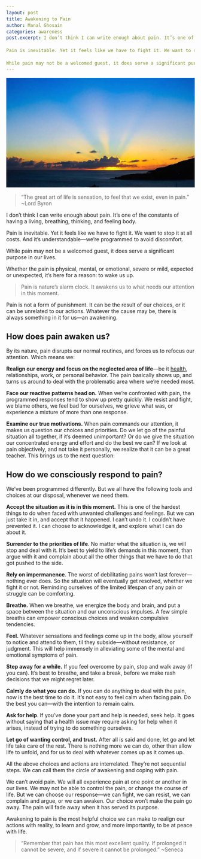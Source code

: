 ```yaml
---
layout: post
title: Awakening to Pain
author: Manal Ghosain
categories: awareness
post.excerpt: I don’t think I can write enough about pain. It’s one of the constants of having a living, breathing, thinking, and feeling body.

Pain is inevitable. Yet it feels like we have to fight it. We want to stop it at all costs. And it’s understandable—we’re programmed to avoid discomfort.

While pain may not be a welcomed guest, it does serve a significant purpose in our lives. 
---
```


![Cloudscape](/images/clouds.jpg)

> “The great art of life is sensation, to feel that we exist, even in pain.” ~Lord Byron

I don’t think I can write enough about pain. It’s one of the constants of having a living, breathing, thinking, and feeling body. 

Pain is inevitable. Yet it feels like we have to fight it. We want to stop it at all costs. And it’s understandable—we’re programmed to avoid discomfort. 

While pain may not be a welcomed guest, it does serve a significant purpose in our lives. <!--more-->

Whether the pain is physical, mental, or emotional, severe or mild, expected or unexpected, it’s here for a reason: to wake us up. 

> Pain is nature’s alarm clock. It awakens us to what needs our attention in this moment.

Pain is not a form of punishment. It can be the result of our choices, or it can be unrelated to our actions. Whatever the cause may be, there is always something in it for us—an awakening. 

## How does pain awaken us?

By its nature, pain disrupts our normal routines, and forces us to refocus our attention. Which means we: 

**Realign our energy and focus on the neglected area of life**—be it [health](/cope-with-pain/), relationships, work, or personal behavior. The pain basically shows up, and turns us around to deal with the problematic area where we’re needed most. 

**Face our reactive patterns head on.** When we’re confronted with pain, the programmed responses tend to show up pretty quickly. We resist and fight, we blame others, we feel bad for ourselves, we grieve what was, or experience a mixture of more than one response. 

**Examine our true motivations.** When pain commands our attention, it makes us question our choices and priorities. Do we let go of the painful situation all together, if it’s deemed unimportant? Or do we give the situation our concentrated energy and effort and do the best we can? If we look at pain objectively, and not take it personally, we realize that it can be a great teacher. This brings us to the next question: 

## How do we consciously respond to pain?

We’ve been programmed differently. But we all have the following tools and choices at our disposal, whenever we need them. 

**Accept the situation as it is in this moment.** This is one of the hardest things to do when faced with unwanted challenges and feelings. But we can just take it in, and accept that it happened. I can’t undo it. I couldn’t have prevented it. I can choose to acknowledge it, and explore what I can do about it. 

**Surrender to the priorities of life**. No matter what the situation is, we will stop and deal with it. It’s best to yield to life’s demands in this moment, than argue with it and complain about all the other things that we have to do that got pushed to the side. 

**Rely on impermanence**. The worst of debilitating pains won’t last forever—nothing ever does. So the situation will eventually get resolved, whether we fight it or not. Reminding ourselves of the limited lifespan of any pain or struggle can be comforting. 

**Breathe.** When we breathe, we energize the body and brain, and put a space between the situation and our unconscious impulses. A few simple breaths can empower conscious choices and weaken compulsive tendencies. 

**Feel.** Whatever sensations and feelings come up in the body, allow yourself to notice and attend to them, til they subside—without resistance, or judgment. This will help immensely in alleviating some of the mental and emotional symptoms of pain. 

**Step away for a while.** If you feel overcome by pain, stop and walk away (if you can). It’s best to breathe, and take a break, before we make rash decisions that we might regret later. 

**Calmly do what you can do.** If you can do anything to deal with the pain, now is the best time to do it. It’s not easy to feel calm when facing pain. Do the best you can—with the intention to remain calm. 

**Ask for help**. If you’ve done your part and help is needed, seek help. It goes without saying that a health issue may require asking for help when it arises, instead of trying to do something ourselves. 

**Let go of wanting control, and trust.** After all is said and done, let go and let life take care of the rest. There is nothing more we can do, other than allow life to unfold, and for us to deal with whatever comes up as it comes up. 

All the above choices and actions are interrelated. They’re not sequential steps. We can call them the circle of awakening and coping with pain. 

We can’t avoid pain. We will all experience pain at one point or another in our lives. We may not be able to control the pain, or change the course of life. But we can choose our response—we can fight, we can resist, we can complain and argue, or we can awaken. Our choice won’t make the pain go away. The pain will fade away when it has served its purpose. 

Awakening to pain is the most helpful choice we can make to realign our actions with reality, to learn and grow, and more importantly, to be at peace with life. 

> “Remember that pain has this most excellent quality. If prolonged it cannot be severe, and if severe it cannot be prolonged.” ~Seneca
